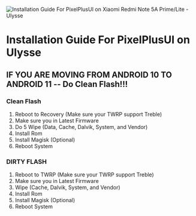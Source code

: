 ![Installation Guide For PixelPlusUI on Xiaomi Redmi Note 5A Prime/Lite - Ulysse](https://i.imgur.com/pmZkslu.png "Installation")

# Installation Guide For PixelPlusUI on Ulysse

## IF YOU ARE MOVING FROM ANDROID 10 TO ANDROID 11 -- Do Clean Flash!!!

### Clean Flash 
1. Reboot to Recovery (Make sure your TWRP support Treble)
2. Make sure you in Latest Firmware
2. Do 5 Wipe (Data, Cache, Dalvik, System, and Vendor)
3. Install Rom
4. Install Magisk (Optional)
5. Reboot System

### DIRTY FLASH  
1. Reboot to TWRP (Make sure your TWRP support Treble)
2. Make sure you in Latest Firmware
2. Wipe (Cache, Dalvik, System, and Vendor)
3. Install Rom
4. Install Magisk (Optional)
5. Reboot System

